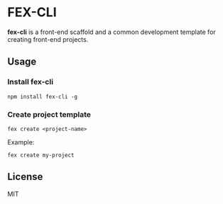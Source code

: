 # FEX-CLI

**fex-cli** is a front-end scaffold and a common development template for creating front-end projects.

## Usage

### Install fex-cli

```shell
npm install fex-cli -g
```

### Create project template

```shell
fex create <project-name>
```

Example:

```shell
fex create my-project
```

## License

MIT
